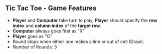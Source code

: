 ## Tic Tac Toe - Game Features

- **Player** and **Computer** take turn to play, **Player** should specify the **row index** and **column index** of the **target row**.
- **Computer** always goes first as "X"
- **Player** goes as "O"
- Round stops when either one makes a line or out of cell (Draw).
- Number of Rounds: 3